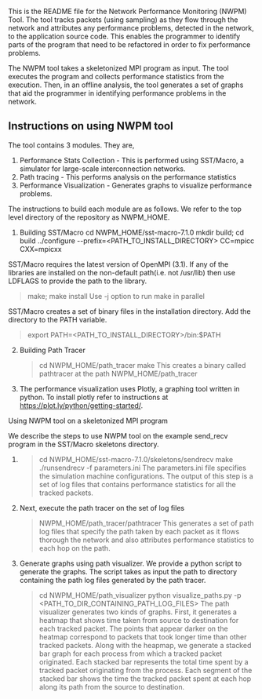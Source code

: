 This is the README file for the Network Performance Monitoring (NWPM) Tool. The tool tracks packets (using sampling) as they flow through the network and attributes any performance problems, detected in the network, to the application source code. This enables the programmer to identify parts of the program that need to be refactored in order to fix performance problems.

The NWPM tool takes a skeletonized MPI program as input. The tool executes the program and collects performance statistics from the execution. Then, in an offline analysis, the tool generates a set of graphs that aid the programmer in identifying performance problems in the network.

Instructions on using NWPM tool
-------------------------------

The tool contains 3 modules. They are,
1) Performance Stats Collection - This is performed using SST/Macro, a simulator for large-scale interconnection networks.
2) Path tracing - This performs analysis on the performance statistics
3) Performance Visualization - Generates graphs to visualize performance problems.

The instructions to build each module are as follows. We refer to the top level directory of the repository as NWPM_HOME.

1) Building SST/Macro
   cd NWPM_HOME/sst-macro-7.1.0
   mkdir build; cd build
   ../configure --prefix=<PATH_TO_INSTALL_DIRECTORY> CC=mpicc CXX=mpicxx

SST/Macro requires the latest version of OpenMPI (3.1). If any of the libraries are installed on the non-default path(i.e. not /usr/lib) then use LDFLAGS to provide the path to the library.

> make; make install
Use -j option to run make in parallel

   SST/Macro creates a set of binary files in the installation directory. Add the directory to the PATH variable.
   > export PATH=<PATH_TO_INSTALL_DIRECTORY>/bin:$PATH

2) Building Path Tracer
   > cd NWPM_HOME/path_tracer
   > make
   This creates a binary called pathtracer at the path NWPM_HOME/path_tracer

3) The performance visualization uses Plotly, a graphing tool written in python. To install plotly refer to instructions at https://plot.ly/python/getting-started/.

Using NWPM tool on a skeletonized MPI program

We describe the steps to use NWPM tool on the example send_recv program in the SST/Macro skeletons directory.

1) > cd NWPM_HOME/sst-macro-7.1.0/skeletons/sendrecv
   > make
   > ./runsendrecv -f parameters.ini
   The parameters.ini file specifies the simulation machine configurations.
   The output of this step is a set of log files that contains performance statistics for all the tracked packets.

2) Next, execute the path tracer on the set of log files
   > NWPM_HOME/path_tracer/pathtracer
   This generates a set of path log files that specify the path taken by each packet as it flows thorough the network and also attributes performance statistics to each hop on the path.

3) Generate graphs using path visualizer. We provide a python script to generate the graphs. The script takes as input the path to directory containing the path log files generated by the path tracer.
   > cd NWPM_HOME/path_visualizer
   > python visualize_paths.py -p <PATH_TO_DIR_CONTAINING_PATH_LOG_FILES>
   The path visualizer generates two kinds of graphs. First, it generates a heatmap that shows time taken from source to destination for each tracked packet. The points that appear darker on the heatmap correspond to packets that took longer time than other tracked packets.
   Along with the heapmap, we generate a stacked bar graph for each process from which a tracked packet originated. Each stacked bar represents the total time spent by a tracked packet originating from the process. Each segment of the stacked bar shows the time the tracked packet spent at each hop along its path from the source to destination.
